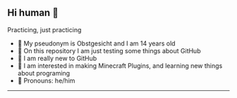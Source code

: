 ## Hi human 👋
<body>
    <p>Practicing, just practicing</p>
    <ul>
      <li> 👋 My pseudonym is Obstgesicht and I am 14 years old</li>
      <li> 🤔 On this repository I am just testing some things about GitHub</li>
      <li> 🥳 I am really new to GitHub</li>
      <li> 🌼 I am interested in making Minecraft Plugins, and learning new things about programing</li>
      <li> 🌠 Pronouns: he/him</li>
    </ul>
    <hr>
</body>
